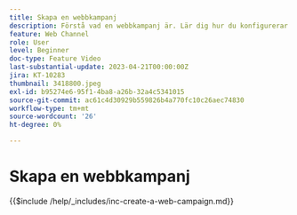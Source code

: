 ```yaml
---
title: Skapa en webbkampanj
description: Förstå vad en webbkampanj är. Lär dig hur du konfigurerar egenskaperna för webbkampanjer, granskar och publicerar dem.
feature: Web Channel
role: User
level: Beginner
doc-type: Feature Video
last-substantial-update: 2023-04-21T00:00:00Z
jira: KT-10283
thumbnail: 3418800.jpeg
exl-id: b95274e6-95f1-4ba8-a26b-32a4c5341015
source-git-commit: ac61c4d30929b559826b4a770fc10c26aec74830
workflow-type: tm+mt
source-wordcount: '26'
ht-degree: 0%

---
```


# Skapa en webbkampanj

{{$include /help/_includes/inc-create-a-web-campaign.md}}
